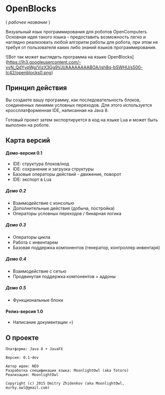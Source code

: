 OpenBlocks
==========
( *рабочее название* )

Визуальный язык программирования для роботов OpenComputers.
Основная идея такого языка - предоставить возможность легко и наглядно 
реализовать любой алгоритм работы для робота, при этом не требуя
от пользователя каких либо знаний языков программирования.

![Вот так может выглядеть программа на языке OpenBlocks]
(https://lh3.googleusercontent.com/-vvN_QdYypWg/VizX3Gg9VJI/AAAAAAAABOA/jsh8q-bSWHU/s500-Ic42/openblocks0.png)

Принцип действия
---------
Вы создаете вашу программу, как последовательность блоков, соединенных линиями условных переходов.
Для этого используется кроссплатформенная IDE, написанная на Java 8.

Готовый проект затем экспортируется в код на языке Lua и может быть выполнен на роботе.

Карта версий
-------
#### Демо-версия 0.1
* IDE: структура блоков/нод
* IDE: сохранение и загрузка структуры
* Базовые операторы действий - движение, поворот
* IDE: экспорт в Lua
##### Демо 0.2
* Взаимодействие с консолью
* Дополнительные действия (добыча, постройка)
* Операторы условных переходов / бинарная логика
##### Демо 0.3
* Операторы цикла
* Работа с инвентарем
* Базовая поддержка компонентов (генератор, контроллер инвентаря)
##### Демо 0.4
* Взаимодействие с сетью
* Продвинутая поддержка компонентов + аддоны
##### Демо 0.5
* Функциональные блоки

#### Релиз-версия 1.0
* Написание документации =)

О проекте
---------
    Платформа: Java 8 + JavaFX
    
    Версия: 0.1-dev

    Автор идеи: NEO
    Разработка спецификации языка: MoonlightOwl (aka Totoro)
    Реализация: MoonlightOwl
    
    Copyright (c) 2015 Dmitry Zhidenkov (aka MoonlightOwl, murky.owl@gmail.com)